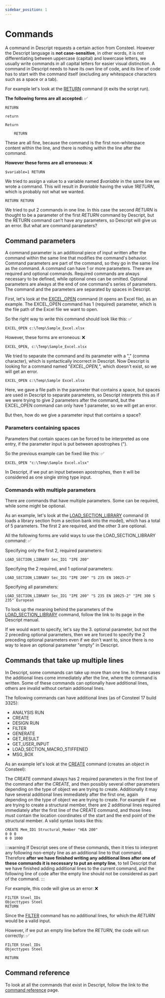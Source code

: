 ```yaml
---
sidebar_position: 1
---
```


# Commands

A command in Descript requests a certain action from Consteel. However the Descript language is **not case-sensitive**, in other words, it is not differentiating between uppercase (capital) and lowercase letters, we usually write commands in all capital letters for easier visual distinction.
A command in Descript needs to have its own line of code, and its line of code has to start with the command itself (excluding any whitespace characters such as a space or a tab).

For example let's look at the [RETURN](/docs/descript/command-reference/return/) command (it exits the script run).

**The following forms are all accepted:** ✅

```
RETURN
```

```
return
```

```
Return
```

```
    RETURN
```
These are all fine, because the command is the first non-whitespace content within the line, and there is nothing within the line after the command.

**However these forms are all erroneous:** ❌

```
$variable=1 RETURN
```
We tried to assign a value to a variable named _\$variable_ in the same line we wrote a command. This will result in _\$variable_ having the value _1RETURN_, which is probably not what we wanted.

```
RETURN RETURN
```
We tried to put 2 commands in one line. In this case the second _RETURN_ is thought to be a parameter of the first _RETURN_ command by Descript, but the RETURN command can't have any parameters, so Descript will give us an error.
But what are command parameters?

## Command parameters

A command parameter is an additional piece of input written after the command within the same line that modifies the command's behavior. Command parameters are part of the command, so they go in the same line as the command. A command can have 1 or more parameters. There are required and optional commands. Required commands are always necessary to be defined, while optional ones can be omitted. Optional parameters are always at the end of one command's series of parameters. The command and the parameters are separated by spaces in Descript.

First, let's look at the [EXCEL_OPEN](/docs/descript/command-reference/excel_open/) command (it opens an Excel file), as an example. The EXCEL_OPEN command has 1 (required) parameter, which is the file path of the Excel file we want to open.

So the right way to write this command should look like this: ✅

```
EXCEL_OPEN c:\Temp\Sample_Excel.xlsx
```

However, these forms are erroneous: ❌

```
EXCEL_OPEN, c:\Temp\Sample_Excel.xlsx
```
We tried to separate the command and its parameter with a "," (comma character), which is syntactically incorrect in Descript. Now Descript is looking for a command named "_EXCEL_OPEN,_", which doesn't exist, so we will get an error.

```
EXCEL_OPEN c:\Temp\Sample Excel.xlsx
```
Here, we gave a file path in the parameter that contains a space, but spaces are used in Descript to separate parameters, so Descript interprets this as if we were trying to give 2 parameters after the command, but the EXCEL_OPEN command can only have 1 parameter, so we will get an error.

But then, how do we give a parameter input that contains a space?

### Parameters containing spaces

Parameters that contain spaces can be forced to be interpreted as one entry, if the parameter input is put between apostrophes (").

So the previous example can be fixed like this: ✅
```
EXCEL_OPEN "c:\Temp\Sample Excel.xlsx"
```

In Descript, if we put an input between apostrophes, then it will be considered as one single string type input.

### Commands with multiple parameters

There are commands that have multiple parameters. Some can be required, while some might be optional.

As an example, let's look at the [LOAD_SECTION_LIBRARY](/docs/descript/command-reference/load_section_library/) command (it loads a library section from a section bank into the model), which has a total of 5 parameters. The first 2 are required, and the other 3 are optional.

All the following forms are valid ways to use the LOAD_SECTION_LIBRARY command: ✅

Specifying only the first 2, required parameters:
```
LOAD_SECTION_LIBRARY Sec_ID1 "IPE 200"
```

Specifying the 2 required, and 1 optional parameters:
```
LOAD_SECTION_LIBRARY Sec_ID1 "IPE 200" "S 235 EN 10025-2"
```

Specifying all parameters:
```
LOAD_SECTION_LIBRARY Sec_ID1 "IPE 200" "S 235 EN 10025-2" "IPE 300 S 235" European
```

To look up the meaning behind the parameters of the [LOAD_SECTION_LIBRARY](/docs/descript/command-reference/load_section_library/) command, follow the link to its page in the Descript manual.

If we would want to specify, let's say the 3. optional parameter, but not the 2 preceding optional parameters, then we are forced to specify the 2 preceding optional parameters even if we don't want to, since there is no way to leave an optional parameter "empty" in Descript.

## Commands that take up multiple lines

In Descript, some commands can take up more than one line. In these cases the additional lines come immediately after the line, where the command is written. Some of these commands can optionally have additional lines, others are invalid without certain additional lines.

The following commands can have additional lines (as of Consteel 17 build 3325):
- ANALYSIS RUN
- CREATE
- DESIGN RUN
- FILTER 
- GENERATE
- GET_RESULT 
- GET_USER_INPUT
- LOAD_SECTION_MACRO_STIFFENED 
- MSG_BOX  

As an example let's look at the [CREATE](/docs/descript/command-reference/create/) command (creates an object in Consteel):

The CREATE command always has 2 required parameters in the first line of the command after the _CREATE_, and then possibly several other parameters depending on the type of object we are trying to create. Additionally it may have several additional lines immediately after the first one, again depending on the type of object we are trying to create. For example if we are trying to create a structural member, there are 2 additional lines required immediately after the first line of the CREATE command, and those lines must contain the location coordinates of the start and the end point of the structural member. A valid syntax looks like this:

```
CREATE Mem_ID1 Structural_Member "HEA 200"
0 0 0
0 0 1000
```

:::warning 
If Descript sees one of these commands, then it tries to interpret any following non-empty line as an additional line to that command. Therefore **after we have finished writing any additional lines after one of these commands it is necessary to put an empty line**, to tell Descript that we have finished adding additional lines to the current command, and the following line of code after the empty line should not be considered as part of the command.
:::

For example, this code will give us an error: ❌
```
FILTER Steel_IDs
Objecttypes Steel
RETURN
```
Since the [FILTER](/docs/descript/command-reference/filter/) command has no additional lines, for which the _RETURN_ would be a valid input.

However, if we put an empty line before the _RETURN_, the code will run correctly: ✅
```
FILTER Steel_IDs
Objecttypes Steel

RETURN
```

## Command reference

To look at all the commands that exist in Descript, follow the link to the [command reference](/docs/descript/command-reference/) page.